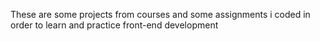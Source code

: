 These are some projects from courses and some assignments i coded in order to learn and  practice front-end development
